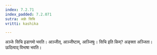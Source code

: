 ```yaml
---
index: 7.2.71
index_padded: 7.2.071
sutra: अज्ञेः सिचि
vritti: kashika

---
```

अञ्जेः सिचि इडागमो भवति। आञ्जीत्, आञ्जीष्टाम्, आञ्जिषुः। सिचि इति किम्? अङ्क्ता अञ्जिता। ऊदित्वाद् विभाषा भवति।
